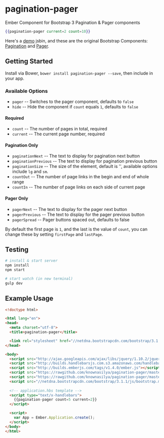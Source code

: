 pagination-pager
================

Ember Component for Bootstrap 3 Pagination &amp; Pager components

```hbs
{{pagination-pager current=2 count=10}}
```

Here's a [demo][1] jsbin, and these are the original Bootstrap Components: [Pagination][2] and [Pager][3].

## Getting Started

Install via Bower, `bower install pagination-pager --save`, then include in your app.

### Available Options
- `pager` -- Switches to the pager component, defaults to `false`
- `hide` -- Hide the component if `count` equals `1`, defaults to `false`

#### Required
- `count` -- The number of pages in total, required
- `current` -- The current page number, required

#### Pagination Only
- `paginationNext` -- The text to display for pagination next button
- `paginationPrevious` -- The text to display for pagination previous button
- `paginationSize` -- The size of the element, default is '', available options include `lg` and `sm`.
- `countOut` -- The number of page links in the begin and end of whole range
- `countIn` -- The number of page links on each side of current page

#### Pager Only
- `pagerNext` -- The text to display for the pager next button
- `pagerPrevious` -- The text to display for the pager previous button
- `pagerSpread` -- Pager buttons spaced out, defaults to false

By default the first page is `1`, and the last is the value of `count`, you can change these by setting `firstPage` and `lastPage`.

## Testing

```bash
# install & start server
npm install
npm start

# start watch (in new terminal)
gulp dev
```

## Example Usage


```html
<!doctype html>

<html lang="en">
<head>
  <meta charset="utf-8">
  <title>pagination-pager</title>

  <link rel="stylesheet" href="//netdna.bootstrapcdn.com/bootstrap/3.1.1/css/bootstrap.min.css">
</head>

<body>
  <script src="http://ajax.googleapis.com/ajax/libs/jquery/1.10.2/jquery.min.js"></script>
  <script src="http://builds.handlebarsjs.com.s3.amazonaws.com/handlebars-v1.3.0.js"></script>
  <script src="http://builds.emberjs.com/tags/v1.4.0/ember.js"></script>
  <script src="https://rawgithub.com/knownasilya/pagination-pager/master/dist/pagination-pager.template.js"></script>
  <script src="https://rawgithub.com/knownasilya/pagination-pager/master/dist/pagination-pager.js"></script>
  <script src="//netdna.bootstrapcdn.com/bootstrap/3.1.1/js/bootstrap.min.js"></script>
  
  <!-- application.hbs template -->
  <script type="text/x-handlebars">
    {{pagination-pager count=5 current=2}}
  </script>

  <script>
    var App = Ember.Application.create();
  </script>
</body>
</html>
```

[1]: http://emberjs.jsbin.com/nuroraxe/2/
[2]: http://getbootstrap.com/components/#pagination
[3]: http://getbootstrap.com/components/#pagination-pager
